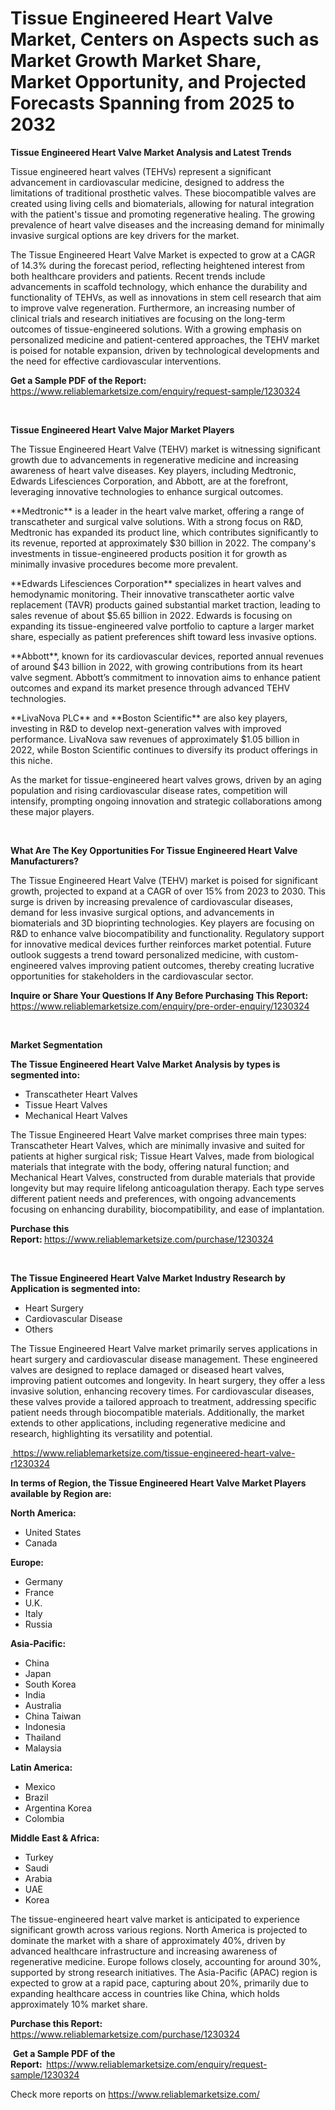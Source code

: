 <p><h1>Tissue Engineered Heart Valve Market, Centers on Aspects such as Market Growth Market Share, Market Opportunity, and Projected Forecasts Spanning from 2025 to 2032</h1></p><p><strong>Tissue Engineered Heart Valve Market Analysis and Latest Trends</strong></p>
<p><p>Tissue engineered heart valves (TEHVs) represent a significant advancement in cardiovascular medicine, designed to address the limitations of traditional prosthetic valves. These biocompatible valves are created using living cells and biomaterials, allowing for natural integration with the patient's tissue and promoting regenerative healing. The growing prevalence of heart valve diseases and the increasing demand for minimally invasive surgical options are key drivers for the market.</p><p>The Tissue Engineered Heart Valve Market is expected to grow at a CAGR of 14.3% during the forecast period, reflecting heightened interest from both healthcare providers and patients. Recent trends include advancements in scaffold technology, which enhance the durability and functionality of TEHVs, as well as innovations in stem cell research that aim to improve valve regeneration. Furthermore, an increasing number of clinical trials and research initiatives are focusing on the long-term outcomes of tissue-engineered solutions. With a growing emphasis on personalized medicine and patient-centered approaches, the TEHV market is poised for notable expansion, driven by technological developments and the need for effective cardiovascular interventions.</p></p>
<p><strong>Get a Sample PDF of the Report:&nbsp;</strong> <a href="https://www.reliablemarketsize.com/enquiry/request-sample/1230324?utm_campaign=3323&utm_medium=2&utm_source=Github&utm_content=ia&utm_term=08032025&utm_id=tissue-engineered-heart-valve">https://www.reliablemarketsize.com/enquiry/request-sample/1230324</a></p>
<p>&nbsp;</p>
<p><strong>Tissue Engineered Heart Valve Major Market Players</strong></p>
<p><p>The Tissue Engineered Heart Valve (TEHV) market is witnessing significant growth due to advancements in regenerative medicine and increasing awareness of heart valve diseases. Key players, including Medtronic, Edwards Lifesciences Corporation, and Abbott, are at the forefront, leveraging innovative technologies to enhance surgical outcomes.</p><p>**Medtronic** is a leader in the heart valve market, offering a range of transcatheter and surgical valve solutions. With a strong focus on R&D, Medtronic has expanded its product line, which contributes significantly to its revenue, reported at approximately $30 billion in 2022. The company's investments in tissue-engineered products position it for growth as minimally invasive procedures become more prevalent.</p><p>**Edwards Lifesciences Corporation** specializes in heart valves and hemodynamic monitoring. Their innovative transcatheter aortic valve replacement (TAVR) products gained substantial market traction, leading to sales revenue of about $5.65 billion in 2022. Edwards is focusing on expanding its tissue-engineered valve portfolio to capture a larger market share, especially as patient preferences shift toward less invasive options.</p><p>**Abbott**, known for its cardiovascular devices, reported annual revenues of around $43 billion in 2022, with growing contributions from its heart valve segment. Abbott’s commitment to innovation aims to enhance patient outcomes and expand its market presence through advanced TEHV technologies.</p><p>**LivaNova PLC** and **Boston Scientific** are also key players, investing in R&D to develop next-generation valves with improved performance. LivaNova saw revenues of approximately $1.05 billion in 2022, while Boston Scientific continues to diversify its product offerings in this niche.</p><p>As the market for tissue-engineered heart valves grows, driven by an aging population and rising cardiovascular disease rates, competition will intensify, prompting ongoing innovation and strategic collaborations among these major players.</p></p>
<p>&nbsp;</p>
<p><strong>What Are The Key Opportunities For Tissue Engineered Heart Valve Manufacturers?</strong></p>
<p><p>The Tissue Engineered Heart Valve (TEHV) market is poised for significant growth, projected to expand at a CAGR of over 15% from 2023 to 2030. This surge is driven by increasing prevalence of cardiovascular diseases, demand for less invasive surgical options, and advancements in biomaterials and 3D bioprinting technologies. Key players are focusing on R&D to enhance valve biocompatibility and functionality. Regulatory support for innovative medical devices further reinforces market potential. Future outlook suggests a trend toward personalized medicine, with custom-engineered valves improving patient outcomes, thereby creating lucrative opportunities for stakeholders in the cardiovascular sector.</p></p>
<p><strong>Inquire or Share Your Questions If Any Before Purchasing This Report:</strong> <a href="https://www.reliablemarketsize.com/enquiry/pre-order-enquiry/1230324?utm_campaign=3323&utm_medium=2&utm_source=Github&utm_content=ia&utm_term=08032025&utm_id=tissue-engineered-heart-valve">https://www.reliablemarketsize.com/enquiry/pre-order-enquiry/1230324</a></p>
<p>&nbsp;</p>
<p><strong>Market Segmentation</strong></p>
<p><strong>The Tissue Engineered Heart Valve Market Analysis by types is segmented into:</strong></p>
<p><ul><li>Transcatheter Heart Valves</li><li>Tissue Heart Valves</li><li>Mechanical Heart Valves</li></ul></p>
<p><p>The Tissue Engineered Heart Valve market comprises three main types: Transcatheter Heart Valves, which are minimally invasive and suited for patients at higher surgical risk; Tissue Heart Valves, made from biological materials that integrate with the body, offering natural function; and Mechanical Heart Valves, constructed from durable materials that provide longevity but may require lifelong anticoagulation therapy. Each type serves different patient needs and preferences, with ongoing advancements focusing on enhancing durability, biocompatibility, and ease of implantation.</p></p>
<p><strong>Purchase this Report:&nbsp;</strong><a href="https://www.reliablemarketsize.com/purchase/1230324?utm_campaign=3323&utm_medium=2&utm_source=Github&utm_content=ia&utm_term=08032025&utm_id=tissue-engineered-heart-valve">https://www.reliablemarketsize.com/purchase/1230324</a></p>
<p>&nbsp;</p>
<p><strong>The Tissue Engineered Heart Valve Market Industry Research by Application is segmented into:</strong></p>
<p><ul><li>Heart Surgery</li><li>Cardiovascular Disease</li><li>Others</li></ul></p>
<p><p>The Tissue Engineered Heart Valve market primarily serves applications in heart surgery and cardiovascular disease management. These engineered valves are designed to replace damaged or diseased heart valves, improving patient outcomes and longevity. In heart surgery, they offer a less invasive solution, enhancing recovery times. For cardiovascular diseases, these valves provide a tailored approach to treatment, addressing specific patient needs through biocompatible materials. Additionally, the market extends to other applications, including regenerative medicine and research, highlighting its versatility and potential.</p></p>
<p><a href="https://www.reliablemarketsize.com/tissue-engineered-heart-valve-r1230324?utm_campaign=3323&utm_medium=2&utm_source=Github&utm_content=ia&utm_term=08032025&utm_id=tissue-engineered-heart-valve">&nbsp;https://www.reliablemarketsize.com/tissue-engineered-heart-valve-r1230324</a></p>
<p><strong>In terms of Region, the Tissue Engineered Heart Valve Market Players available by Region are:</strong></p>
<p>
    <p> <strong> North America: </strong>
        <ul>
            <li>United States</li>
            <li>Canada</li>
        </ul>
        </p> 
    <p> <strong> Europe: </strong>
        <ul>
            <li>Germany</li>
            <li>France</li>
            <li>U.K.</li>
            <li>Italy</li>
            <li>Russia</li>
        </ul>
        </p> 
    <p> <strong> Asia-Pacific: </strong>
        <ul>
            <li>China</li>
            <li>Japan</li>
            <li>South Korea</li>
            <li>India</li>
            <li>Australia</li>
            <li>China Taiwan</li>
            <li>Indonesia</li>
            <li>Thailand</li>
            <li>Malaysia</li>
        </ul>
        </p> 
    <p> <strong> Latin America: </strong>
        <ul>
            <li>Mexico</li>
            <li>Brazil</li>
            <li>Argentina Korea</li>
            <li>Colombia</li>
        </ul>
        </p> 
    <p> <strong> Middle East & Africa: </strong>
        <ul>
            <li>Turkey</li>
            <li>Saudi</li>
            <li>Arabia</li>
            <li>UAE</li>
            <li>Korea</li>
        </ul>
    </p>
    </p>
<p><p>The tissue-engineered heart valve market is anticipated to experience significant growth across various regions. North America is projected to dominate the market with a share of approximately 40%, driven by advanced healthcare infrastructure and increasing awareness of regenerative medicine. Europe follows closely, accounting for around 30%, supported by strong research initiatives. The Asia-Pacific (APAC) region is expected to grow at a rapid pace, capturing about 20%, primarily due to expanding healthcare access in countries like China, which holds approximately 10% market share.</p></p>
<p><strong>Purchase this Report: </strong><a href="https://www.reliablemarketsize.com/purchase/1230324?utm_campaign=3323&utm_medium=2&utm_source=Github&utm_content=ia&utm_term=08032025&utm_id=tissue-engineered-heart-valve">https://www.reliablemarketsize.com/purchase/1230324</a></p>
<p>&nbsp;<strong>Get a Sample PDF of the Report:&nbsp;&nbsp;</strong><a href="https://www.reliablemarketsize.com/enquiry/request-sample/1230324?utm_campaign=3323&utm_medium=2&utm_source=Github&utm_content=ia&utm_term=08032025&utm_id=tissue-engineered-heart-valve">https://www.reliablemarketsize.com/enquiry/request-sample/1230324</a></p>
<p><strong></strong></p>
<p>Check more reports on <a href="https://www.reliablemarketsize.com/?utm_campaign=3323&utm_medium=2&utm_source=Github&utm_content=ia&utm_term=08032025&utm_id=tissue-engineered-heart-valve">https://www.reliablemarketsize.com/</a></p>